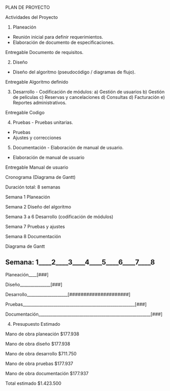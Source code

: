 PLAN DE PROYECTO

Actividades del Proyecto

1. Planeación	

- Reunión inicial para definir requerimientos.
- Elaboración de documento de especificaciones.	

Entregable
Documento de requisitos.

2. Diseño	

- Diseño del algoritmo (pseudocódigo / diagramas de flujo).	

Entregable
Algoritmo definido

3. Desarrollo	- Codificación de módulos:
a) Gestión de usuarios
b) Gestión de películas
c) Reservas y cancelaciones
d) Consultas
d) Facturación
e) Reportes administrativos.	

Entregable
Codigo

4. Pruebas	- Pruebas unitarias.

- Pruebas
- Ajustes y correcciones

5. Documentación	- Elaboración de manual de usuario.

- Elaboración de manual de usuario

Entregable
Manual de usuario


Cronograma (Diagrama de Gantt)

Duración total: 8 semanas

Semana 1	Planeación

Semana 2	Diseño del algoritmo

Semana 3 a 6	Desarrollo (codificación de módulos)

Semana 7	Pruebas y ajustes

Semana 8	Documentación

Diagrama de Gantt 

Semana:     1____2____3____4____5____6____7____8
------------------------------------------------
Planeación____[###]

Diseño_______________[###]

Desarrollo____________________[#####################]

Pruebas_______________________________________________________[###]

Documentación_______________________________________________________[###]

4. Presupuesto Estimado

Mano de obra planeación      $177.938

Mano de obra diseño          $177.938

Mano de obra desarrollo      $711.750

Mano de obra pruebas         $177.937

Mano de obra documentación   $177.937

Total estimado			       $1.423.500
